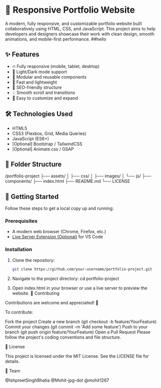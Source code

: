 # 🌟 Responsive Portfolio Website

A modern, fully responsive, and customizable portfolio website built collaboratively using HTML, CSS, and JavaScript. This project aims to help developers and designers showcase their work with clean design, smooth animations, and mobile-first performance.
##hello
## ✨ Features

- 🔥 Fully responsive (mobile, tablet, desktop)
- 🌙 Light/Dark mode support
- 🎨 Modular and reusable components
- 🚀 Fast and lightweight
- 🎯 SEO-friendly structure
- 💡 Smooth scroll and transitions
- 🧩 Easy to customize and expand

## 🛠️ Technologies Used

- HTML5
- CSS3 (Flexbox, Grid, Media Queries)
- JavaScript (ES6+)
- [Optional] Bootstrap / TailwindCSS
- [Optional] Animate.css / GSAP

## 📁 Folder Structure

/portfolio-project
├── assets/
│ ├── css/
│ ├── images/
│ └── js/
├── components/
├── index.html
├── README.md
└── LICENSE


## 🚀 Getting Started

Follow these steps to get a local copy up and running:

### Prerequisites

- A modern web browser (Chrome, Firefox, etc.)
- [Live Server Extension (Optional)](https://marketplace.visualstudio.com/items?itemName=ritwickdey.LiveServer) for VS Code

### Installation

1. Clone the repository:
   ```bash
   git clone https://github.com/your-username/portfolio-project.git

2. Navigate to the project directory:
cd portfolio-project

3. Open index.html in your browser or use a live server to preview the website.
🤝 Contributing

Contributions are welcome and appreciated! 💪

To contribute:

Fork the project
Create a new branch (git checkout -b feature/YourFeature)
Commit your changes (git commit -m 'Add some feature')
Push to your branch (git push origin feature/YourFeature)
Open a Pull Request
Please follow the project's coding conventions and file structure.

📄 License

This project is licensed under the MIT License. See the LICENSE file for details.

👥 Team

@IshpreetSinghBhatia
@Mohit-jpg-dot
@mohit1267

